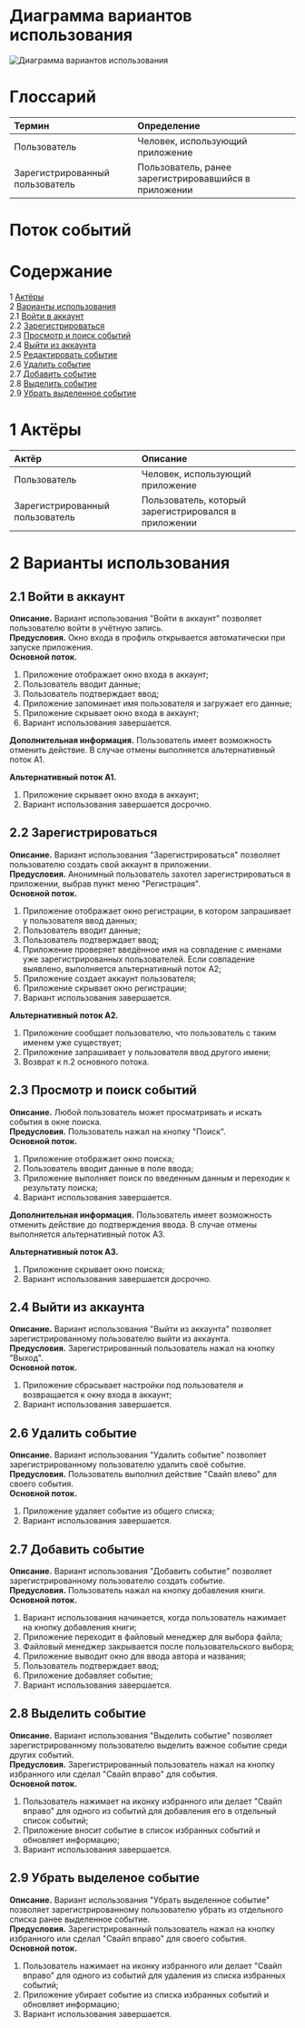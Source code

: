# Диаграмма вариантов использования

![Диаграмма вариантов использования](https://github.com/EgorDandy/ElectronicLibrary/tree/master/image/UseCase.PNG) 
  
# Глоссарий

| Термин | Определение |
|:--|:--|
| Пользователь | Человек, использующий приложение |
| Зарегистрированный пользователь | Пользователь, ранее зарегистрировавшийся в приложении |
  
# Поток событий 

# Содержание
1 [Актёры](#1)  
2 [Варианты использования](#2)  
2.1 [Войти в аккаунт](#3)  
2.2 [Зарегистрироваться](#4)    
2.3 [Просмотр и поиск событий](#5)  
2.4 [Выйти из аккаунта](#6)  
2.5 [Редактировать событие](#7)  
2.6 [Удалить событие](#8)  
2.7 [Добавить событие](#9)     
2.8 [Выделить событие](#10)                                                    
2.9 [Убрать выделенное событие](#11)




# 1 Актёры<a name = '1'></a>

| Актёр | Описание |
|:--|:--|
| Пользователь | Человек, использующий приложение |
| Зарегистрированный пользователь | Пользователь, который зарегистрировался в приложении |

<a name="use_case"/>

# 2 Варианты использования<a name = '2'></a>

<a name="sign_in_to_your_account"/>

## 2.1 Войти в аккаунт<a name = '3'></a>

**Описание.** Вариант использования "Войти в аккаунт" позволяет пользователю войти в учётную запись.  
**Предусловия.** Окно входа в профиль открывается автоматически при запуске приложения.                                      
**Основной поток.**
1. Приложение отображает окно входа в аккаунт;
2. Пользователь вводит данные;
3. Пользователь подтверждает ввод;
4. Приложение запоминает имя пользователя и загружает его данные;
5. Приложение скрывает окно входа в аккаунт;
6. Вариант использования завершается.

**Дополнительная информация.** Пользователь имеет возможность отменить действие. В случае отмены выполняется альтернативный поток А1.

**Альтернативный поток А1.**
1. Приложение скрывает окно входа в аккаунт;
2. Вариант использования завершается досрочно.

<a name="sign_up"/>

## 2.2 Зарегистрироваться<a name = '4'></a>

**Описание.** Вариант использования "Зарегистрироваться" позволяет пользователю создать свой аккаунт в приложении.  
**Предусловия.** Анонимный пользователь захотел зарегистрироваться в приложении, выбрав пункт меню "Регистрация".  
**Основной поток.**
1. Приложение отображает окно регистрации, в котором запрашивает у пользователя ввод данных;
2. Пользователь вводит данные;
3. Пользователь подтверждает ввод;
4. Приложение проверяет введённое имя на совпадение с именами уже зарегистрированных пользователей. Если совпадение выявлено, выполняется альтернативный поток А2;
5. Приложение создает аккаунт пользователя;
6. Приложение скрывает окно регистрации;
7. Вариант использования завершается.

**Альтернативный поток А2.**
1. Приложение сообщает пользователю, что пользователь с таким именем уже существует;
2. Приложение запрашивает у пользователя ввод другого имени;
3. Возврат к п.2 основного потока.

<a name="sign_in_as_visitor"/>

## 2.3 Просмотр и поиск событий<a name = '5'></a>

**Описание.** Любой пользователь может просматривать и искать события в окне поиска.  
**Предусловия.** Пользователь нажал на кнопку "Поиск".  
**Основной поток.**
1. Приложение отображает окно поиска;
2. Пользователь вводит данные в поле ввода;
3. Приложение выполняет поиск по введенным данным и переходик к результату поиска;
4. Вариант использования завершается.

**Дополнительная информация.** Пользователь имеет возможность отменить действие до подтверждения ввода. В случае отмены выполняется альтернативный поток А3.

**Альтернативный поток А3.**
1. Приложение скрывает окно поиска;
2. Вариант использования завершается досрочно.

<a name="view_film_list"/>

## 2.4 Выйти из аккаунта<a name = '6'></a>

**Описание.** Вариант использования "Выйти из аккаунта" позволяет зарегистрированному пользователю выйти из аккаунта.  
**Предусловия.** Зарегистрированный пользователь нажал на кнопку "Выход".  
**Основной поток.**
1. Приложение сбрасывает настройки под пользователя и возвращается к окну входа в аккаунт;
2. Вариант использования завершается.

<a name="find_film_in_list"/>

## 2.6 Удалить событие<a name = '8'></a>

**Описание.** Вариант использования "Удалить событие" позволяет зарегистрированному пользователю удалить своё событие.  
**Предусловия.** Пользователь выполнил действие "Свайп влево" для своего события.  
**Основной поток.**
1. Приложение удаляет событие из общего списка;
2. Вариант использования завершается.

<a name="view_film_info"/>

## 2.7 Добавить событие<a name = '9'></a>

**Описание.** Вариант использования "Добавить событие" позволяет зарегистрированному пользователю создать событие.  
**Предусловия.** Пользователь нажал на кнопку добавления книги.  
**Основной поток.**
1. Вариант использования начинается, когда пользователь нажимает на кнопку добавления книги;
2. Приложение переходит в файловый менеджер для выбора файла;
3. Файловый менеджер закрывается после пользовательского выбора;
4. Приложение выводит окно для ввода автора и названия;
5. Пользователь подтверждает ввод;
6. Приложение добавляет событие;
7. Вариант использования завершается.

<a name="10"/>

## 2.8 Выделить событие<a name = '10'></a>

**Описание.** Вариант использования "Выделить событие" позволяет зарегистрированному пользователю выделить важное событие среди других событий.  
**Предусловия.** Зарегистрированный пользователь нажал на кнопку избранного или сделал "Свайп вправо" для события.  
**Основной поток.**
1. Пользователь нажимает на иконку избранного или делает "Свайп вправо" для одного из событий для добавления его в отдельный список событий;
2. Приложение вносит событие в список избранных событий и обновляет информацию;
3. Вариант использования завершается.

<a name="11"/>

## 2.9 Убрать выделеное событие<a name = '11'></a>

**Описание.** Вариант использования "Убрать выделенное событие" позволяет зарегистрированному пользователю убрать из отдельного списка ранее выделенное событие.  
**Предусловия.** Зарегистрированный пользователь нажал на кнопку избранного или сделал "Свайп вправо" для своего события.  
**Основной поток.**
1. Пользователь нажимает на иконку избранного или делает "Свайп вправо" для одного из событий для удаления из списка избранных событий;
2. Приложение убирает событие из списка избранных событий и обновляет информацию;
3. Вариант использования завершается.
